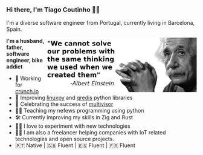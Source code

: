 ### Hi there, I'm Tiago Coutinho 🧑‍💻

I'm a diverse software engineer from Portugal, currently living in Barcelona, Spain.
  
  <img width="400" align="right" src="resources/albert_einstein.png" />

**I'm a husband, father, software engineer, bike addict** 

- 💼 Working for [crunch.io][1]
- 🐍 Improving [linuxpy][9] and [qredis][8] python libraries
- 🎉 Celebrating the success of [multivisor][4]
- 🧑‍🏫 Teaching my nefews programming using python 
- 🛠 Currently improving my skills in Zig and Rust
- 👨‍🔬 I love to experiment with new technologies
- 🧑‍🔧 I am also a freelancer helping companies with IoT related technologies
  and open source projects.
- 🇵🇹 Native | 🇬🇧 Fluent | 🇪🇸 Fluent | 🇫🇷 Fluent

[1]: https://crunch.io/
[2]: https://github.com/tiagocoutinho/sockio
[3]: https://github.com/tiagocoutinho/serialio
[4]: https://github.com/tiagocoutinho/multivisor
[5]: https://github.com/tiagocoutinho/modbus-proxy
[6]: https://github.com/tiagocoutinho/modbus-proxy-rs
[7]: https://github.com/tiagocoutinho/v4l2py
[8]: https://github.com/tiagocoutinho/qredis
[9]: https://github.com/tiagocoutinho/linuxpy
